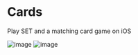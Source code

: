 # Cards
Play SET and a matching card game on iOS

![image](https://lh3.googleusercontent.com/Hg7fNiqTrOlYXSbMZiwpysnUF9Fpah9KZGfD1sWkyv46cqKr9F5jXSFlUCxMj-Cf4WDa6CkGsfkG2Fik4W00fDjB4epYqBZjnMx08DHmdt9I7xvIEqGoQ7fuqHMPuw5oq8qSHjA8iBTnSkjJhkwp6rrQH5V8qw6XMaTDDiGZlx7LXEWjE5QAs_HcBimcAa8TYo_tpCkhAO6_PmwAjj2rXgCtY9spLYOGKHGhQWNqXA11c3UyFg9HIObIHOGvuTQgIuy_jjeVjmuyxBVhuRY49V9nzC9vrob4Rpc0cDH6acWggL-j5RIOfmSf0IjamSIxrfbYzJaBFektnSzC0nwWZ38pV9Agh-XFaLU6LqI6FxCXZI8sA80NjYaKI02zVpgoyyr3XwD_VpXSxYiOpDzDaJxR306yfq8AgJjFyP9UD6-DZzVlsj-LcsX3tnUqvobouA_D1inV4uumQRLlhA3V9ibNxltauzgtb8FIAXboXW5MxU8H-jv7hTvkugSLhch6tdAfzzVn5o_Vwgyv2gk2Yr1ymd5mGpWe5_zg9ep3POQoXeA4Qy6WWSM8AXqmR7nqI_hh=w522-h928-no)
![image](https://lh3.googleusercontent.com/lnpiReF6BX0SAZ5nF82g8l-Q3qTVYfxYtWWYKwmvDsyDa-XC-QS2OIRUkjaLjW6cVUXDmC3LBQQk5DCkeHt3PP_eFkiYVHeJS3RyWOnkiR6GfFAeA4kZwEIREdjeAy68ylzkjZ8mWz8Ukg9JqWWNQiozvSDkgEMYE2btijFwy9NIWiPO_zn3PT3waxUFl9VHUJxnjOVPDmSj4Y6QTHxyLwM6AHk6qAMOgFNMTzfIGyMvBiIKyVwSRK5OR22sk5n3y-_iA7pVXWfy3kfRNbFjaRd3klHekKtHyyPHcZsVDmRKMWAyMMlkcQDgPUao1e1MpBiNu2iP1xkRvP4cWakDeD1WqPYF6CcTYsLfM-JxegYiJRqdujh2W83Jy0IKIrbFsZBGoEYvSXZwyMrXlUH_JFQ7z-GITuOEjPNFI3N0fJWIUtpN2amKt9TbAUE9ExDw1WToB558DKczUp7ytxODKGT1hoCFbPnDAVPqTTSi3_gCo9L4UhCcYxT-ghRrcMGqTJ1GReSOOVcd5nWQLqKTXjH5sJ6o11Xo28j5ixvBF9A6SZamFv23TgI4ikNWrwAPR390=w522-h928-no)
